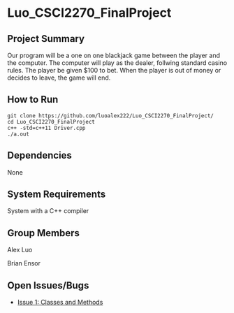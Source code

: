 # Luo_CSCI2270_FinalProject

## Project Summary
Our program will be a one on one blackjack game between the player and the computer. The computer will play as the dealer, follwing standard casino rules. The player be given $100 to bet. When the player is out of money or decides to leave, the game will end.

## How to Run
    git clone https://github.com/luoalex222/Luo_CSCI2270_FinalProject/
    cd Luo_CSCI2270_FinalProject
    c++ -std=c++11 Driver.cpp
    ./a.out

## Dependencies
None

## System Requirements
System with a C++ compiler

## Group Members
Alex Luo

Brian Ensor

## Open Issues/Bugs
* [Issue 1: Classes and Methods](https://github.com/luoalex222/Luo_CSCI2270_FinalProject/issues/1)
